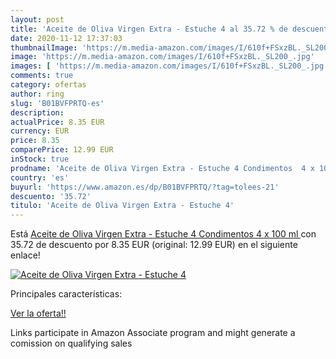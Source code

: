 ```yaml
---
layout: post
title: 'Aceite de Oliva Virgen Extra - Estuche 4 al 35.72 % de descuento'
date: 2020-11-12 17:37:03
thumbnailImage: 'https://m.media-amazon.com/images/I/610f+FSxzBL._SL200_.jpg'
image: 'https://m.media-amazon.com/images/I/610f+FSxzBL._SL200_.jpg'
images: [ 'https://m.media-amazon.com/images/I/610f+FSxzBL._SL200_.jpg' ]
comments: true
category: ofertas
author: ring
slug: 'B01BVFPRTQ-es'
description:
actualPrice: 8.35 EUR
currency: EUR
price: 8.35
comparePrice: 12.99 EUR
inStock: true
prodname: 'Aceite de Oliva Virgen Extra - Estuche 4 Condimentos  4 x 100 ml '
country: 'es'
buyurl: 'https://www.amazon.es/dp/B01BVFPRTQ/?tag=tolees-21'
descuento: '35.72'
titulo: 'Aceite de Oliva Virgen Extra - Estuche 4'
---
```


Está [Aceite de Oliva Virgen Extra - Estuche 4 Condimentos  4 x 100 ml ](https://www.amazon.es/dp/B01BVFPRTQ/?tag=tolees-21) con 35.72 de descuento por 8.35 EUR (original: 12.99 EUR) en el siguiente enlace!

[![Aceite de Oliva Virgen Extra - Estuche 4](https://m.media-amazon.com/images/I/610f+FSxzBL._SL200_.jpg)](https://www.amazon.es/dp/B01BVFPRTQ/?tag=tolees-21)

Principales características:


[Ver la oferta!!](https://www.amazon.es/dp/B01BVFPRTQ/?tag=tolees-21)

Links participate in Amazon Associate program and might generate a comission on qualifying sales


